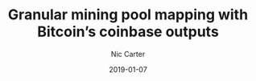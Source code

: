 ---
layout: writing
title: Granular mining pool mapping with Bitcoin’s coinbase outputs
date: 2019-01-07
categories: ['Mining and Consensus']
author: ['Nic Carter']
excerpt: How concentrated is block formation in Bitcoin? Which mining pools are dominant, and how long have they held that position? Are major pools in a position to collude and censor transactions? Which miners should developers and key stakeholders engage with? How exposed is Bitcoin to potentially malicious miners? Are major pools reinforcing their dominant positions or is the industry becoming more competitive?
external_url: https://coinmetrics.io/mining-pool-mapping/
---